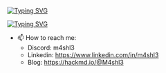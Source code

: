 
[![Typing SVG](https://readme-typing-svg.herokuapp.com/?font=Fira+Code&weight=600&size=18&duration=3000&pause=1000&color=0BA922&center=true&vCenter=true&random=false&width=435&lines=Hi%2C+My+name+is+Ahmed+Mahmoud+aka+M4shl3)](https://git.io/typing-svg)

[![Typing SVG](https://readme-typing-svg.herokuapp.com/?font=Fira+Code&weight=600&size=18&duration=3000&pause=1000&color=FF0000&center=true&vCenter=true&random=false&width=435&lines=Everything+is+Forensics)](https://git.io/typing-svg)



- 📫 How to reach me:
  - Discord: m4shl3 
  - Linkedin: https://www.linkedin.com/in/m4shl3
  - Blog: https://hackmd.io/@M4shl3
  
